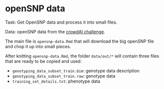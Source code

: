 # openSNP data

Task: Get OpenSNP data and process it into small files.

Data: openSNP data from the [crowdAI challenge](https://zenodo.org/record/1442755#.W7TWFFJ9jUI).

The main file is `opensnp-data.Rmd` that will download the big openSNP file and chop it up into small pieces. 

After knitting `opensnp-data.Rmd`, the folder `data/out/*` will contain three files that are ready to be copied and used: 

- `genotyping_data_subset_train.bim`: genotype data description
- `genotyping_data_subset_train.raw`: genotype data
- `training_set_details.txt`: phenotype data
